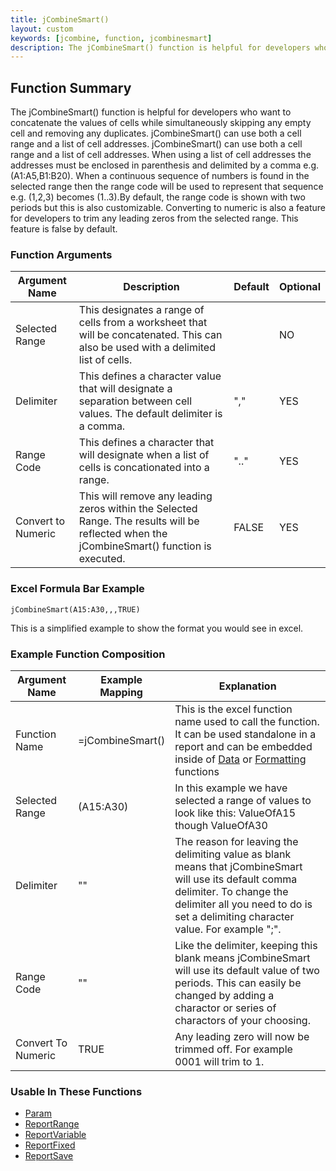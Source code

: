 ```yaml
---
title: jCombineSmart()
layout: custom
keywords: [jcombine, function, jcombinesmart]
description: The jCombineSmart() function is helpful for developers who want to concatenate the values of cells while simultaneously removing duplicates and skipping any empty cells. 
---
```

## Function Summary

The jCombineSmart() function is helpful for developers who want to concatenate the values of cells while simultaneously skipping any empty cell and removing any duplicates. jCombineSmart() can use both a cell range and a list of cell addresses. jCombineSmart() can use both a cell range and a list of cell addresses. When using a list of cell addresses the addresses must be enclosed in parenthesis and delimited by a comma e.g. (A1:A5,B1:B20). When a continuous sequence of numbers is found in the selected range then the range code will be used to represent that sequence e.g. (1,2,3) becomes (1..3).By default, the range code is shown with two periods but this is also customizable. Converting to numeric is also a feature for developers to trim any leading zeros from the selected range. This feature is false by default.

### Function Arguments

| Argument Name | Description | Default | Optional |
|----------------|-------------|---------|----------|
|Selected Range |This designates a range of cells from a worksheet that will be concatenated. This can also be used with a delimited list of cells.||NO|
|Delimiter|This defines a character value that will designate a separation between cell values. The default delimiter is a comma.|","|YES|
|Range Code |This defines a character that will designate when a list of cells is concationated into a range.| ".." | YES|
|Convert to Numeric |This will remove any leading zeros within the Selected Range. The results will be reflected when the jCombineSmart() function is executed.|FALSE|YES|

### Excel Formula Bar Example

```Excel
jCombineSmart(A15:A30,,,TRUE)
```
This is a simplified example to show the format you would see in excel. 
### Example Function Composition

| Argument Name | Example Mapping | Explanation |
|---------------|-----------------|-------------|
|Function Name  |=jCombineSmart()    |This is the excel function name used to call the function. It can be used standalone in a report and can be embedded inside of [Data](Data-Functions-Landing.html) or [Formatting](Formatting-Function-Landing.html) functions  |
|Selected Range |(A15:A30)    |In this example we have selected a range of values to look like this: ValueOfA15 though ValueOfA30|
|Delimiter      |""              |The reason for leaving the delimiting value as blank means that jCombineSmart will use its default comma delimiter. To change the delimiter all you need to do is set a delimiting character value. For example ";".|
|Range Code     |""          | Like the delimiter, keeping this blank means jCombineSmart will use its default value of two periods. This can easily be changed by adding a charactor or series of charactors of your choosing.|
|Convert To Numeric |TRUE |Any leading zero will now be trimmed off. For example 0001 will trim to 1.|

### Usable In These Functions

* [Param](Param.html)
* [ReportRange](ReportRange.html) 
* [ReportVariable](ReportVariable.html)
* [ReportFixed](ReportFixed.html)
* [ReportSave](ReportSave.html)
